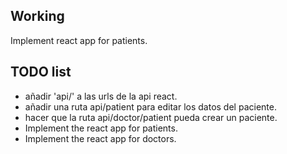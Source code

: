 ## Working

Implement react app for patients.

## TODO list

- añadir 'api/' a las urls de la api react.
- añadir una ruta api/patient para editar los datos del paciente.
- hacer que la ruta api/doctor/patient pueda crear un paciente.
- Implement the react app for patients.
- Implement the react app for doctors.

